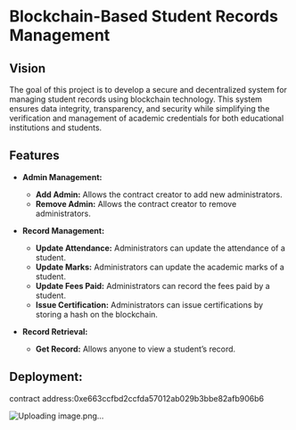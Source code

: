 # Blockchain-Based Student Records Management

## Vision

The goal of this project is to develop a secure and decentralized system for managing student records using blockchain technology. This system ensures data integrity, transparency, and security while simplifying the verification and management of academic credentials for both educational institutions and students.

## Features

- **Admin Management:**
  - **Add Admin:** Allows the contract creator to add new administrators.
  - **Remove Admin:** Allows the contract creator to remove administrators.
  
- **Record Management:**
  - **Update Attendance:** Administrators can update the attendance of a student.
  - **Update Marks:** Administrators can update the academic marks of a student.
  - **Update Fees Paid:** Administrators can record the fees paid by a student.
  - **Issue Certification:** Administrators can issue certifications by storing a hash on the blockchain.

- **Record Retrieval:**
  - **Get Record:** Allows anyone to view a student’s record.


## Deployment:
contract address:0xe663ccfbd2ccfda57012ab029b3bbe82afb906b6

![Uploading image.png…]()

